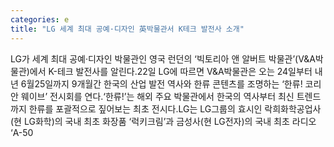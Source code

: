 ```yaml
---
categories: e
title: "LG 세계 최대 공예·디자인 英박물관서 K테크 발전사 소개"
---
```

LG가 세계 최대 공예·디자인 박물관인 영국 런던의 ‘빅토리아 앤 알버트 박물관’(V&A박물관)에서 K-테크 발전사를 알린다.22일 LG에 따르면 V&A박물관은 오는 24일부터 내년 6월25일까지 9개월간 한국의 산업 발전 역사와 한류 콘텐츠를 조명하는 ‘한류! 코리안 웨이브’ 전시회를 연다.‘한류!’는 해외 주요 박물관에서 한국의 역사부터 최신 트렌드까지 한류를 포괄적으로 짚어보는 최초 전시다.LG는 LG그룹의 효시인 락희화학공업사(현 LG화학)의 국내 최초 화장품 ‘럭키크림’과 금성사(현 LG전자)의 국내 최초 라디오 ‘A-50